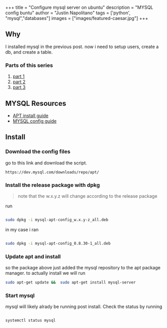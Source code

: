 +++
title =  "Configure mysql server on ubuntu"
description = "MYSQL config buntu"
author = "Justin Napolitano"
tags = ['python', "mysql","databases"]
images = ["images/featured-caesar.jpg"]
+++


## Why

I installed mysql in the previous post. now i need to setup users, create a db, and create a table.  
   

### Parts of this series

1. [part 1](https://jnapolitano.com/en/posts/hugo-social-publisher/)
2. [part 2](https://jnapolitano.com/en/posts/python-rss-reader/)
3. [part 3](https://jnapolitano.com/en/posts/mysql-install-buntu/)



## MYSQL Resources

* [APT install guide](https://dev.mysql.com/doc/mysql-apt-repo-quick-guide/en/)
* [MYSQL config guide](https://dev.mysql.com/doc/mysql-getting-started/en/#mysql-getting-started-installing)


## Install

### Download the config files

go to this link and download the script.

```https://dev.mysql.com/downloads/repo/apt/```

### Install the release package with dpkg

> note that the w.x.y.z will change according to the release package

run 

```bash

sudo dpkg -i mysql-apt-config_w.x.y-z_all.deb
```

in my case i ran 

```bash

sudo dpkg -i mysql-apt-config_0.8.30-1_all.deb 

```

### Update apt and install

so the package above just added the mysql repository to the apt package manager. to actually install we will run 

```bash
sudo apt-get update &&  sudo apt-get install mysql-server
```

### Start mysql

mysql will likely alrady be running post install. Check the status by running

```bash

systemctl status mysql

```

